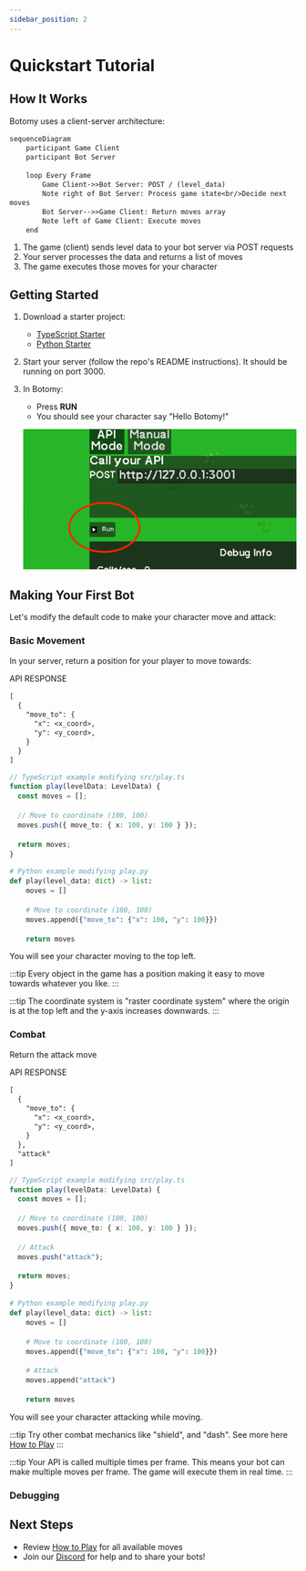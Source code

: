 ```yaml
---
sidebar_position: 2
---
```


# Quickstart Tutorial

## How It Works

Botomy uses a client-server architecture:

```mermaid
sequenceDiagram
    participant Game Client
    participant Bot Server

    loop Every Frame
        Game Client->>Bot Server: POST / (level_data)
        Note right of Bot Server: Process game state<br/>Decide next moves
        Bot Server-->>Game Client: Return moves array
        Note left of Game Client: Execute moves
    end
```

1. The game (client) sends level data to your bot server via POST requests
2. Your server processes the data and returns a list of moves
3. The game executes those moves for your character

## Getting Started

1. Download a starter project:

   - [TypeScript Starter](https://github.com/botomy/botomy-node-starter)
   - [Python Starter](https://github.com/botomy/botomy-python-starter)

2. Start your server (follow the repo's README instructions). It should be running on port 3000.

3. In Botomy:

   - Press **RUN**
   - You should see your character say "Hello Botomy!"

   ![Run Button](./images/run.png)

## Making Your First Bot

Let's modify the default code to make your character move and attack:

### Basic Movement

In your server, return a position for your player to move towards:

API RESPONSE

```
[
  {
    "move_to": {
      "x": <x_coord>,
      "y": <y_coord>,
    }
  }
]
```

```typescript
// TypeScript example modifying src/play.ts
function play(levelData: LevelData) {
  const moves = [];

  // Move to coordinate (100, 100)
  moves.push({ move_to: { x: 100, y: 100 } });

  return moves;
}
```

```python
# Python example modifying play.py
def play(level_data: dict) -> list:
    moves = []

    # Move to coordinate (100, 100)
    moves.append({"move_to": {"x": 100, "y": 100}})

    return moves
```

You will see your character moving to the top left.

:::tip
Every object in the game has a position making it easy to move towards whatever you like.
:::

:::tip
The coordinate system is "raster coordinate system" where the origin is at the top left and the y-axis increases downwards.
:::

### Combat

Return the attack move

API RESPONSE

```
[
  {
    "move_to": {
      "x": <x_coord>,
      "y": <y_coord>,
    }
  },
  "attack"
]
```

```typescript
// TypeScript example modifying src/play.ts
function play(levelData: LevelData) {
  const moves = [];

  // Move to coordinate (100, 100)
  moves.push({ move_to: { x: 100, y: 100 } });

  // Attack
  moves.push("attack");

  return moves;
}
```

```python
# Python example modifying play.py
def play(level_data: dict) -> list:
    moves = []

    # Move to coordinate (100, 100)
    moves.append({"move_to": {"x": 100, "y": 100}})

    # Attack
    moves.append("attack")

    return moves
```

You will see your character attacking while moving.

:::tip
Try other combat mechanics like "shield", and "dash". See more here [How to Play](/docs/gameplay/how-to-play)
:::

:::tip
Your API is called multiple times per frame. This means your bot can make multiple moves per frame. The game will execute them in real time.
:::

### Debugging

## Next Steps

- Review [How to Play](/docs/gameplay/how-to-play) for all available moves
- Join our [Discord](https://discord.gg/TTdkaA63zX) for help and to share your bots!
